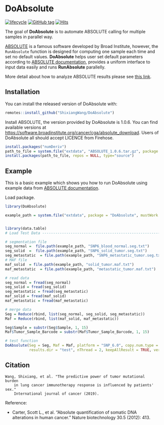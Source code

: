 
<!-- README.md is generated from README.Rmd. Please edit that file -->

# DoAbsolute

[![lifecycle](https://img.shields.io/badge/lifecycle-stable-blue.svg)](https://www.tidyverse.org/lifecycle/#stable)
[![GitHub
tag](https://img.shields.io/github/tag/ShixiangWang/DoAbsolute.svg?label=Github)](https://github.com/ShixiangWang/DoAbsolute)
[![Hits](https://hits.seeyoufarm.com/api/count/incr/badge.svg?url=https%3A%2F%2Fgithub.com%2FShixiangWang%2FDoAbsolute&count_bg=%2379C83D&title_bg=%23555555&icon=&icon_color=%23E7E7E7&title=hits&edge_flat=false)](https://hits.seeyoufarm.com)

The goal of **DoAbsolute** is to automate ABSOLUTE calling for multiple
samples in parallel way.

[ABSOLUTE](https://www.nature.com/articles/nbt.2203) is a famous
software developed by Broad Institute, however, the `RunAbsolute`
function is designed for computing one sample each time and set no
default values. **DoAbsolute** helps user set default parameters
according to [ABSOLUTE
documentation](http://software.broadinstitute.org/cancer/software/genepattern/modules/docs/ABSOLUTE),
provides a uniform interface to input data easily and runs
**RunAbsolute** parallelly.

More detail about how to analyze ABSOLUTE results please see [this
link](http://software.broadinstitute.org/cancer/software/genepattern/analyzing-absolute-data).

## Installation

You can install the released version of DoAbsolute with:

``` r
remotes::install_github("ShixiangWang/DoAbsolute")
```

Install ABSOLUTE, the version provided by DoAbsolute is 1.0.6. You can
find available versions at
<https://software.broadinstitute.org/cancer/cga/absolute_download>.
Users of DoAbsolute all should accept LICENCE from Firehose.

``` r
install.packages("numDeriv")
path_to_file = system.file("extdata", "ABSOLUTE_1.0.6.tar.gz", package = "DoAbsolute", mustWork = T)
install.packages(path_to_file, repos = NULL, type="source")
```

## Example

This is a basic example which shows you how to run DoAbsolute using
example data from [ABSOLUTE
documentation](http://software.broadinstitute.org/cancer/software/genepattern/modules/docs/ABSOLUTE).

Load
package.

``` r
library(DoAbsolute)
```

``` r
example_path = system.file("extdata", package = "DoAbsolute", mustWork = T)


library(data.table)
# Load Test Data ----------------------------------------------------------

# segmentation file
seg_normal =  file.path(example_path, "SNP6_blood_normal.seg.txt")
seg_solid  =  file.path(example_path, "SNP6_solid_tumor.seg.txt")
seg_metastatic  = file.path(example_path, "SNP6_metastatic_tumor.seg.txt")
# MAF file
maf_solid  = file.path(example_path, "solid_tumor.maf.txt")
maf_metastatic  = file.path(example_path, "metastatic_tumor.maf.txt")

# read data
seg_normal = fread(seg_normal)
seg_solid = fread(seg_solid)
seg_metastatic = fread(seg_metastatic)
maf_solid = fread(maf_solid)
maf_metastatic = fread(maf_metastatic)

# merge data
Seg = Reduce(rbind, list(seg_normal, seg_solid, seg_metastatic))
Maf = Reduce(rbind, list(maf_solid, maf_metastatic))

Seg$Sample = substr(Seg$Sample, 1, 15)
Maf$Tumor_Sample_Barcode = substr(Maf$Tumor_Sample_Barcode, 1, 15)

# test function
DoAbsolute(Seg = Seg, Maf = Maf, platform = "SNP_6.0", copy.num.type = "total",
           results.dir = "test", nThread = 2, keepAllResult = TRUE, verbose = TRUE)
```

## Citation

    Wang, Shixiang, et al. "The predictive power of tumor mutational burden 
        in lung cancer immunotherapy response is influenced by patients' sex." 
        International journal of cancer (2019).

Reference:

  - Carter, Scott L., et al. “Absolute quantification of somatic DNA
    alterations in human cancer.” Nature biotechnology 30.5 (2012): 413.
